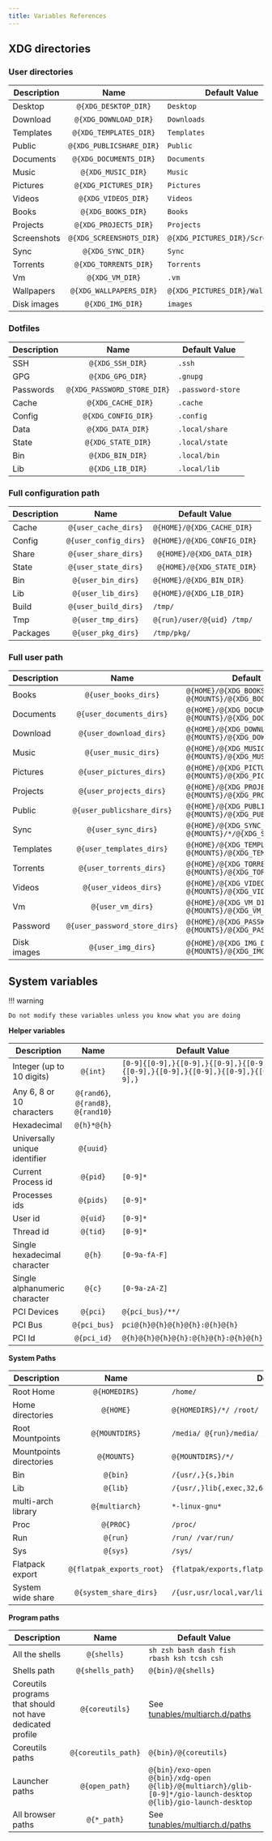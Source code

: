 ```yaml
---
title: Variables References
---
```


## XDG directories

### User directories

| Description | Name | Default Value |
|-------------|:----:|---------------|
| Desktop | `@{XDG_DESKTOP_DIR}` | `Desktop` |
| Download | `@{XDG_DOWNLOAD_DIR}` | `Downloads` |
| Templates | `@{XDG_TEMPLATES_DIR}` | `Templates` |
| Public | `@{XDG_PUBLICSHARE_DIR}` | `Public` |
| Documents | `@{XDG_DOCUMENTS_DIR}` | `Documents` |
| Music | `@{XDG_MUSIC_DIR}` | `Music` |
| Pictures | `@{XDG_PICTURES_DIR}` | `Pictures` |
| Videos | `@{XDG_VIDEOS_DIR}` | `Videos` |
| Books | `@{XDG_BOOKS_DIR}` | `Books` |
| Projects | `@{XDG_PROJECTS_DIR}` | `Projects` |
| Screenshots | `@{XDG_SCREENSHOTS_DIR}` | `@{XDG_PICTURES_DIR}/Screenshots` |
| Sync | `@{XDG_SYNC_DIR}` | `Sync` |
| Torrents | `@{XDG_TORRENTS_DIR}` | `Torrents` |
| Vm | `@{XDG_VM_DIR}` | `.vm`
| Wallpapers | `@{XDG_WALLPAPERS_DIR}` | `@{XDG_PICTURES_DIR}/Wallpapers` |
| Disk images | `@{XDG_IMG_DIR}` | `images` |

### Dotfiles

| Description | Name | Default Value |
|-------------|:----:|---------------|
| SSH | `@{XDG_SSH_DIR}` | `.ssh` |
| GPG | `@{XDG_GPG_DIR}` | `.gnupg` |
| Passwords | `@{XDG_PASSWORD_STORE_DIR}` | `.password-store` |
| Cache | ` @{XDG_CACHE_DIR}` | `.cache` |
| Config | `@{XDG_CONFIG_DIR}` | `.config` |
| Data | `@{XDG_DATA_DIR}` | `.local/share` |
| State | `@{XDG_STATE_DIR}` | `.local/state` |
| Bin | `@{XDG_BIN_DIR}` | `.local/bin` |
| Lib | `@{XDG_LIB_DIR}` | `.local/lib` |

### Full configuration path

| Description | Name | Default Value |
|-------------|:----:|---------------|
| Cache | `@{user_cache_dirs}` | `@{HOME}/@{XDG_CACHE_DIR}` |
| Config | `@{user_config_dirs}` | `@{HOME}/@{XDG_CONFIG_DIR}` |
| Share | `@{user_share_dirs}` | ` @{HOME}/@{XDG_DATA_DIR}` |
| State | `@{user_state_dirs}` | ` @{HOME}/@{XDG_STATE_DIR}` |
| Bin | `@{user_bin_dirs}` | `@{HOME}/@{XDG_BIN_DIR}` |
| Lib | `@{user_lib_dirs}` | `@{HOME}/@{XDG_LIB_DIR}` |
| Build | `@{user_build_dirs}` | `/tmp/` |
| Tmp | `@{user_tmp_dirs}` | `@{run}/user/@{uid} /tmp/` |
| Packages | `@{user_pkg_dirs}` | `/tmp/pkg/` |

### Full user path

| Description | Name | Default Value |
|-------------|:----:|---------------|
| Books | `@{user_books_dirs}` | `@{HOME}/@{XDG_BOOKS_DIR} @{MOUNTS}/@{XDG_BOOKS_DIR}` |
| Documents | `@{user_documents_dirs}` | `@{HOME}/@{XDG_DOCUMENTS_DIR} @{MOUNTS}/@{XDG_DOCUMENTS_DIR}` |
| Download | `@{user_download_dirs}` | `@{HOME}/@{XDG_DOWNLOAD_DIR} @{MOUNTS}/@{XDG_DOWNLOAD_DIR}` |
| Music | `@{user_music_dirs}` | `@{HOME}/@{XDG_MUSIC_DIR} @{MOUNTS}/@{XDG_MUSIC_DIR}` |
| Pictures | `@{user_pictures_dirs}` | `@{HOME}/@{XDG_PICTURES_DIR} @{MOUNTS}/@{XDG_PICTURES_DIR}` |
| Projects | `@{user_projects_dirs}` | `@{HOME}/@{XDG_PROJECTS_DIR} @{MOUNTS}/@{XDG_PROJECTS_DIR}` |
| Public | `@{user_publicshare_dirs}` | `@{HOME}/@{XDG_PUBLICSHARE_DIR} @{MOUNTS}/@{XDG_PUBLICSHARE_DIR}` |
| Sync | `@{user_sync_dirs}` | `@{HOME}/@{XDG_SYNC_DIR} @{MOUNTS}/*/@{XDG_SYNC_DIR}` |
| Templates | `@{user_templates_dirs}` | `@{HOME}/@{XDG_TEMPLATES_DIR} @{MOUNTS}/@{XDG_TEMPLATES_DIR}` |
| Torrents | `@{user_torrents_dirs}` | `@{HOME}/@{XDG_TORRENTS_DIR} @{MOUNTS}/@{XDG_TORRENTS_DIR}` |
| Videos | `@{user_videos_dirs}` | `@{HOME}/@{XDG_VIDEOS_DIR} @{MOUNTS}/@{XDG_VIDEOS_DIR}` |
| Vm | `@{user_vm_dirs}` | `@{HOME}/@{XDG_VM_DIR} @{MOUNTS}/@{XDG_VM_DIR}`
| Password | `@{user_password_store_dirs}` | `@{HOME}/@{XDG_PASSWORD_STORE_DIR} @{MOUNTS}/@{XDG_PASSWORD_STORE_DIR}` |
| Disk images | `@{user_img_dirs}` | `@{HOME}/@{XDG_IMG_DIR} @{MOUNTS}/@{XDG_IMG_DIR}` |


## System variables

!!! warning

    Do not modify these variables unless you know what you are doing

**Helper variables**

| Description | Name | Default Value |
|-------------|:----:|---------------|
| Integer (up to 10 digits) | `@{int}` | `[0-9]{[0-9],}{[0-9],}{[0-9],}{[0-9],}{[0-9],}{[0-9],}{[0-9],}{[0-9],}{[0-9],}` |
| Any 6, 8 or 10 characters | `@{rand6}`, `@{rand8}`, `@{rand10}` | |
| Hexadecimal | `@{h}*@{h}` |  |
| Universally unique identifier | `@{uuid}` |  |
| Current Process id | `@{pid}` | `[0-9]*` |
| Processes ids | `@{pids}` | `[0-9]*` |
| User id | `@{uid}` | `[0-9]*` |
| Thread id | `@{tid}` | `[0-9]*` |
| Single hexadecimal character | `@{h}` | `[0-9a-fA-F]` |
| Single alphanumeric character | `@{c}` | `[0-9a-zA-Z]` |
| PCI Devices | `@{pci}` | `@{pci_bus}/**/` |
| PCI Bus | `@{pci_bus}` | `pci@{h}@{h}@{h}@{h}:@{h}@{h}` |
| PCI Id | `@{pci_id}` | `@{h}@{h}@{h}@{h}:@{h}@{h}:@{h}@{h}.@{h}` |

**System Paths**

| Description | Name | Default Value |
|-------------|:----:|---------------|
| Root Home | `@{HOMEDIRS}` | `/home/` |
| Home directories | `@{HOME}` | `@{HOMEDIRS}/*/ /root/` |
| Root Mountpoints | `@{MOUNTDIRS}` | `/media/ @{run}/media/ /mnt/` |
| Mountpoints directories | `@{MOUNTS}` | `@{MOUNTDIRS}/*/` |
| Bin | `@{bin}` |  `/{usr/,}{s,}bin` |
| Lib | `@{lib}` |  `/{usr/,}lib{,exec,32,64}` |
| multi-arch library | `@{multiarch}` | `*-linux-gnu*` |
| Proc | `@{PROC}` | `/proc/` |
| Run | `@{run}` | `/run/ /var/run/` |
| Sys | `@{sys}` | `/sys/` |
| Flatpack export | `@{flatpak_exports_root}` | `{flatpak/exports,flatpak/{app,runtime}/*/*/*/*/export}` |
| System wide share | `@{system_share_dirs}` | `/{usr,usr/local,var/lib/@{flatpak_exports_root}}/share` |

**Program paths**

| Description | Name | Default Value |
|-------------|:----:|---------------|
| All the shells | `@{shells}` | `sh zsh bash dash fish rbash ksh tcsh csh` |
| Shells path | `@{shells_path}` | `@{bin}/@{shells}` |
| Coreutils programs that should not have dedicated profile | `@{coreutils}` | See [tunables/multiarch.d/paths](https://github.com/roddhjav/apparmor.d/blob/c2d88c9bffc626fcf7d9b15b42b50706afb29562/apparmor.d/tunables/multiarch.d/paths#L46) |
| Coreutils paths | `@{coreutils_path}` | `@{bin}/@{coreutils}` |
| Launcher paths | `@{open_path}` | `@{bin}/exo-open @{bin}/xdg-open @{lib}/@{multiarch}/glib-[0-9]*/gio-launch-desktop @{lib}/gio-launch-desktop`
| All browser paths | `@{*_path}` | See [tunables/multiarch.d/paths](https://github.com/roddhjav/apparmor.d/blob/c2d88c9bffc626fcf7d9b15b42b50706afb29562/apparmor.d/tunables/multiarch.d/paths#L11)
